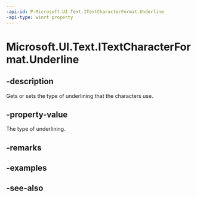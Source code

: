 ```yaml
---
-api-id: P:Microsoft.UI.Text.ITextCharacterFormat.Underline
-api-type: winrt property
---
```


<!-- Property syntax
public Windows.UI.Text.UnderlineType Underline { get;  set; }
-->

# Microsoft.UI.Text.ITextCharacterFormat.Underline

## -description
Gets or sets the type of underlining that the characters use.

## -property-value
The type of underlining.

## -remarks

## -examples

## -see-also
